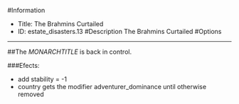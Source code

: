 #Information
 - Title: The Brahmins Curtailed
 - ID: estate_disasters.13
#Description
The Brahmins Curtailed
#Options

___
##The $MONARCHTITLE$ is back in control.

###Efects:<ul><li>add stability = -1</li><li>country gets the modifier adventurer_dominance until otherwise removed</li></ul>

